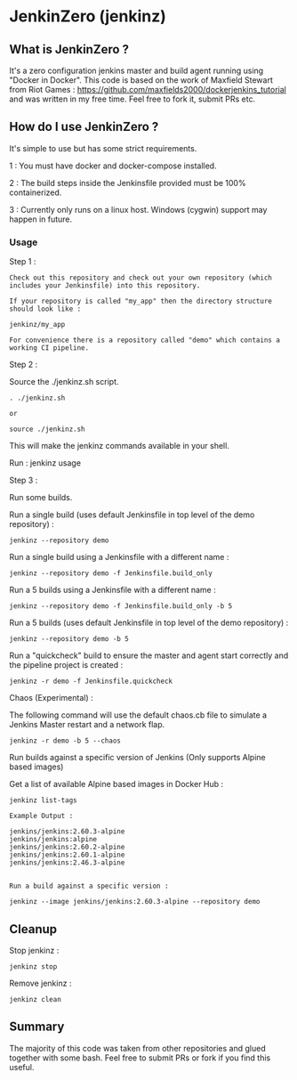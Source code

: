 # JenkinZero (jenkinz)

## What is JenkinZero ?

It's a zero configuration jenkins master and build agent running using "Docker in Docker".  This code is based on the work of Maxfield Stewart from Riot Games : https://github.com/maxfields2000/dockerjenkins_tutorial and was written in my free time.  Feel free to fork it, submit PRs etc.

## How do I use JenkinZero ?

It's simple to use but has some strict requirements.  

1 : You must have docker and docker-compose installed.

2 : The build steps inside the Jenkinsfile provided must be 100% containerized.

3 : Currently only runs on a linux host.  Windows (cygwin) support may happen in future.

### Usage

Step 1 :
```
Check out this repository and check out your own repository (which includes your Jenkinsfile) into this repository.

If your repository is called "my_app" then the directory structure should look like :

jenkinz/my_app

For convenience there is a repository called "demo" which contains a working CI pipeline.
```

Step 2 :

Source the ./jenkinz.sh script.

```
. ./jenkinz.sh

or

source ./jenkinz.sh
```

This will make the jenkinz commands available in your shell.  

Run : jenkinz usage

Step 3 :

Run some builds.

Run a single build (uses default Jenkinsfile in top level of the demo repository) :
```
jenkinz --repository demo 

```

Run a single build using a Jenkinsfile with a different name :
```
jenkinz --repository demo -f Jenkinsfile.build_only 

```

Run a 5 builds using a Jenkinsfile with a different name :
```
jenkinz --repository demo -f Jenkinsfile.build_only -b 5

```

Run a 5 builds (uses default Jenkinsfile in top level of the demo repository) :
```
jenkinz --repository demo -b 5 

```

Run a "quickcheck" build to ensure the master and agent start correctly and the pipeline project is created : 
```
jenkinz -r demo -f Jenkinsfile.quickcheck
```

Chaos (Experimental) :

The following command will use the default chaos.cb file to simulate a Jenkins Master restart and a network flap.
```
jenkinz -r demo -b 5 --chaos

```

Run builds against a specific version of Jenkins (Only supports Alpine based images)

Get a list of available Alpine based images in Docker Hub :
```
jenkinz list-tags

Example Output : 

jenkins/jenkins:2.60.3-alpine
jenkins/jenkins:alpine
jenkins/jenkins:2.60.2-alpine
jenkins/jenkins:2.60.1-alpine
jenkins/jenkins:2.46.3-alpine


Run a build against a specific version :

jenkinz --image jenkins/jenkins:2.60.3-alpine --repository demo

```

## Cleanup

Stop jenkinz :
```
jenkinz stop
```

Remove jenkinz :
```
jenkinz clean
```

## Summary

The majority of this code was taken from other repositories and glued together with some bash.  Feel free
to submit PRs or fork if you find this useful.
